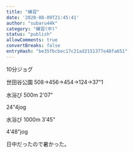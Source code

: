 ```yaml
---
title: "練習"
date: '2020-08-09T21:45:41'
author: "subaru44k"
category: "練習(中)"
status: "publish"
allowComments: true
convertBreaks: false
entryHash: "be35fbcbec17c21ad2151377e48fa651"
---
```

10分ジョグ

世田谷公園
508→456→454→124→37"1

水浴び
500m
2'07"

24"4jog

水浴び
1000m
3'45"

4'48"jog

日中だったので暑かった。
